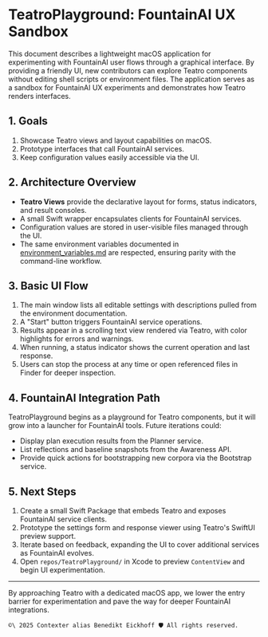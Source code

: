 # TeatroPlayground: FountainAI UX Sandbox

This document describes a lightweight macOS application for experimenting with FountainAI user flows through a graphical interface. By providing a friendly UI, new contributors can explore Teatro components without editing shell scripts or environment files. The application serves as a sandbox for FountainAI UX experiments and demonstrates how Teatro renders interfaces.

## 1. Goals

1. Showcase Teatro views and layout capabilities on macOS.
2. Prototype interfaces that call FountainAI services.
3. Keep configuration values easily accessible via the UI.

## 2. Architecture Overview

- **Teatro Views** provide the declarative layout for forms, status indicators, and result consoles.
- A small Swift wrapper encapsulates clients for FountainAI services.
- Configuration values are stored in user-visible files managed through the UI.
- The same environment variables documented in [environment_variables.md](environment_variables.md) are respected, ensuring parity with the command-line workflow.

## 3. Basic UI Flow

1. The main window lists all editable settings with descriptions pulled from the environment documentation.
2. A "Start" button triggers FountainAI service operations.
3. Results appear in a scrolling text view rendered via Teatro, with color highlights for errors and warnings.
4. When running, a status indicator shows the current operation and last response.
5. Users can stop the process at any time or open referenced files in Finder for deeper inspection.

## 4. FountainAI Integration Path

TeatroPlayground begins as a playground for Teatro components, but it will grow into a launcher for FountainAI tools. Future iterations could:

- Display plan execution results from the Planner service.
- List reflections and baseline snapshots from the Awareness API.
- Provide quick actions for bootstrapping new corpora via the Bootstrap service.

## 5. Next Steps

1. Create a small Swift Package that embeds Teatro and exposes FountainAI service clients.
2. Prototype the settings form and response viewer using Teatro's SwiftUI preview support.
3. Iterate based on feedback, expanding the UI to cover additional services as FountainAI evolves.
4. Open `repos/TeatroPlayground/` in Xcode to preview `ContentView` and begin UI experimentation.

---

By approaching Teatro with a dedicated macOS app, we lower the entry barrier for experimentation and pave the way for deeper FountainAI integrations.

``````text
©\ 2025 Contexter alias Benedikt Eickhoff 🛡️ All rights reserved.
``````
